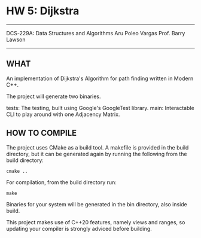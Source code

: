 # HW 5: Dijkstra

***

DCS-229A: Data Structures and Algorithms
Aru Poleo Vargas
Prof. Barry Lawson

***

## WHAT

An implementation of Dijkstra's Algorithm for path finding written in Modern C++.

The project will generate two binaries.

tests: The testing, built using Google's GoogleTest library.
main: Interactable CLI to play around with one Adjacency Matrix.

## HOW TO COMPILE

The project uses CMake as a build tool. A makefile is provided in the build 
directory, but it can be generated again by running the following from the build 
directory:

	cmake ..

For compilation, from the build directory run:

	make 
	
Binaries for your system will be generated in the bin directory, also inside build.

This project makes use of C++20 features, namely views and ranges, so updating your compiler
is strongly adviced before building.

